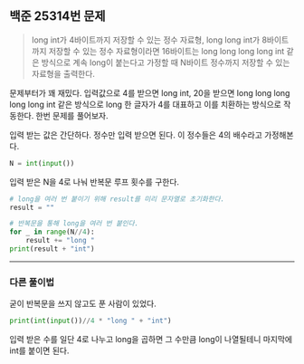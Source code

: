 ## 백준 25314번 문제

> long int가 4바이트까지 저장할 수 있는 정수 자료형, long long int가 8바이트까지 저장할 수 있는 정수 자료형이라면 16바이트는 long long long long int 같은 방식으로 계속 long이 붙는다고 가정할 때 N바이트 정수까지 저장할 수 있는 자료형을 출력한다.

문제부터가 꽤 재밌다. 입력값으로 4를 받으면 long int, 20을 받으면 long long long long long int 같은 방식으로 long 한 글자가 4를 대표하고 이를 치환하는 방식으로 작동한다. 한번 문제를 풀어보자.

입력 받는 값은 간단하다. 정수만 입력 받으면 된다. 이 정수들은 4의 배수라고 가정해본다.

```python
N = int(input())
```

입력 받은 N을 4로 나눠 반복문 루프 횟수를 구한다.

```python
# long을 여러 번 붙이기 위해 result를 미리 문자열로 초기화한다.
result = ""

# 반복문을 통해 long을 여러 번 붙인다.
for _ in range(N//4):
    result += "long "
print(result + "int")
```

---

### 다른 풀이법

굳이 반복문을 쓰지 않고도 푼 사람이 있었다.

```python
print(int(input())//4 * "long " + "int")
```

입력 받은 수를 일단 4로 나누고 long을 곱하면 그 수만큼 long이 나열될테니 마지막에 int를 붙이면 된다.